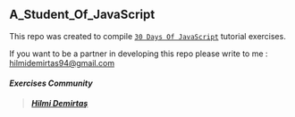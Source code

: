 ## A_Student_Of_JavaScript

This repo was created to compile <a href="https://github.com/hilmidemirtas/30-Days-Of-JavaScript">`30 Days Of JavaScript`</a> tutorial exercises. 

If you want to be a partner in developing this repo please write to me : hilmidemirtas94@gmail.com

#### ***Exercises Community***

> ***[Hilmi Demirtaş](https://github.com/hilmidemirtas)***
